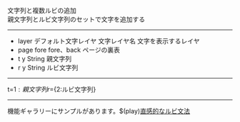 文字列と複数ルビの追加  
親文字列とルビ文字列のセットで文字を追加する

***
- layer		デフォルト文字レイヤ	文字レイヤ名	文字を表示するレイヤ
- page		fore	fore、back	ページの裏表
- t	y		String	親文字列
- r	y		String	ルビ文字列

***
t=${1:親文字列} r=${2:ルビ文字列}

***
機能ギャラリーにサンプルがあります。$(play)[直感的なルビ文法](https://famibee.github.io/SKYNovel_gallery/?cur=ruby)

